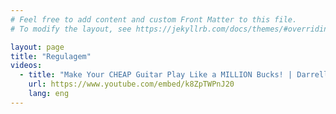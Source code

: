 ```yaml
---
# Feel free to add content and custom Front Matter to this file.
# To modify the layout, see https://jekyllrb.com/docs/themes/#overriding-theme-defaults

layout: page
title: "Regulagem"
videos:
  - title: "Make Your CHEAP Guitar Play Like a MILLION Bucks! | Darrell Braun Guitar"
    url: https://www.youtube.com/embed/k8ZpTWPnJ20
    lang: eng
---
```

